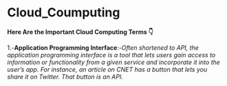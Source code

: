 # Cloud_Coumputing #

**Here Are the Important Cloud Computing Terms 👇**

1.-**Application Programming Interface**:-*Often shortened to API, the application programming interface is a tool that lets users gain access to information or functionality from a given service and incorporate it into the user’s app. For instance, an article on CNET has a button that lets you share it on Twitter. That button is an API.*



